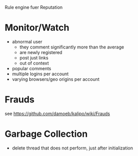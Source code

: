 Rule engine fuer Reputation


Monitor/Watch
=============

- abnormal user
  - they comment significantly more than the average
  - are newly registered
  - post just links
  - out of context
- popular comments
- multiple logins per account
- varying browsers/geo origins per account

Frauds
======
see https://github.com/damoeb/kalipo/wiki/Frauds

Garbage Collection
==================
- delete thread that does not perform, just after initialization
